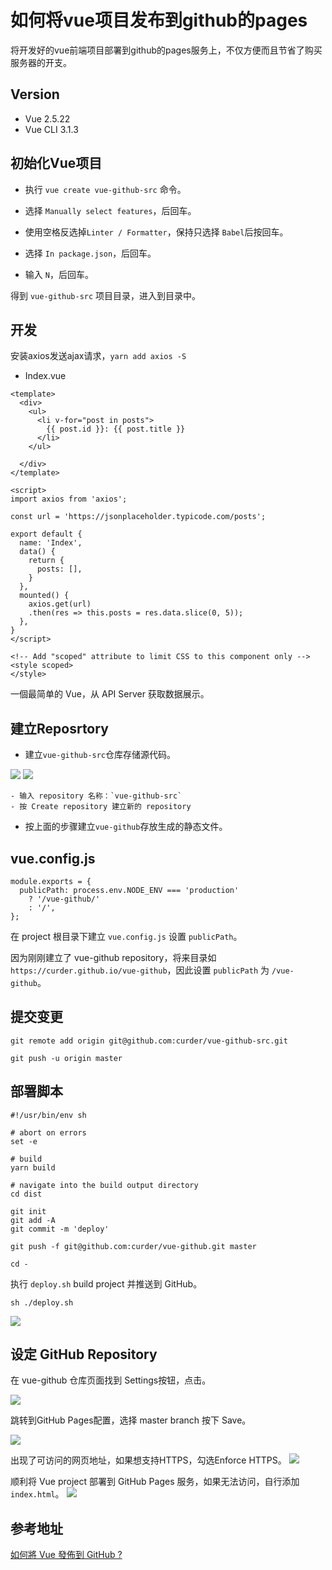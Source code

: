 # 如何将vue项目发布到github的pages

将开发好的vue前端项目部署到github的pages服务上，不仅方便而且节省了购买服务器的开支。

## Version

- Vue 2.5.22
- Vue CLI 3.1.3

## 初始化Vue项目

* 执行 `vue create vue-github-src` 命令。

* 选择 `Manually select features`，后回车。

* 使用空格反选掉`Linter / Formatter`，保持只选择 `Babel`后按回车。

* 选择 `In package.json`，后回车。

* 输入 `N`，后回车。

得到 `vue-github-src` 项目目录，进入到目录中。

## 开发

安装axios发送ajax请求，`yarn add axios -S`

- Index.vue

```
<template>
  <div>
    <ul>
      <li v-for="post in posts">
        {{ post.id }}: {{ post.title }}
      </li>
    </ul>

  </div>
</template>

<script>
import axios from 'axios';

const url = 'https://jsonplaceholder.typicode.com/posts';

export default {
  name: 'Index',
  data() {
    return {
      posts: [],
    }
  },
  mounted() {
    axios.get(url)
    .then(res => this.posts = res.data.slice(0, 5));
  },
}
</script>

<!-- Add "scoped" attribute to limit CSS to this component only -->
<style scoped>
</style>
```

一個最简单的 Vue，从 API Server 获取数据展示。

## 建立Reposrtory

* 建立`vue-github-src`仓库存储源代码。

![](/assets/vue/github-create-new-repository.png)
![](/assets/vue/github-create-new-repository-write-info.png)

    - 输入 repository 名称：`vue-github-src`
    - 按 Create repository 建立新的 repository

* 按上面的步骤建立`vue-github`存放生成的静态文件。


## vue.config.js

```
module.exports = {
  publicPath: process.env.NODE_ENV === 'production'
    ? '/vue-github/'
    : '/',
};
```

在 project 根目录下建立 `vue.config.js` 设置 `publicPath`。

因为刚刚建立了 vue-github repository，将来目录如 `https://curder.github.io/vue-github`，因此设置 `publicPath` 为 `/vue-github`。

## 提交变更

```
git remote add origin git@github.com:curder/vue-github-src.git

git push -u origin master
```

## 部署脚本

```
#!/usr/bin/env sh

# abort on errors
set -e

# build
yarn build

# navigate into the build output directory
cd dist

git init
git add -A
git commit -m 'deploy'

git push -f git@github.com:curder/vue-github.git master

cd -
```

执行 `deploy.sh` build project 并推送到 GitHub。

```
sh ./deploy.sh
```

![](/assets/vue/run-deployer-bash-push-code-to-github.png)

## 设定 GitHub Repository


在 vue-github 仓库页面找到 Settings按钮，点击。

![](/assets/vue/github-repository-setting-01.png)


跳转到GitHub Pages配置，选择 master branch 按下 Save。

![](/assets/vue/github-repository-setting-02.png)

出现了可访问的网页地址，如果想支持HTTPS，勾选Enforce HTTPS。
![](/assets/vue/github-repository-setting-03.png)


顺利将 Vue project 部署到 GitHub Pages 服务，如果无法访问，自行添加`index.html`。
![](/assets/vue/github-repository-setting-04.png)


## 参考地址

[如何將 Vue 發佈到 GitHub ?](https://oomusou.io/vue/deployment/github/)
